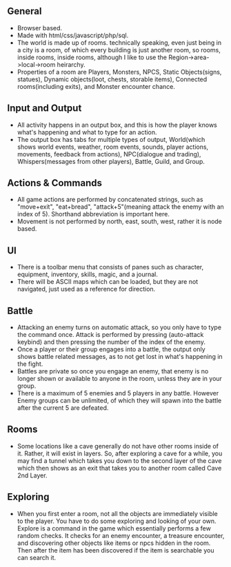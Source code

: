 ## General
- Browser based.
- Made with html/css/javascript/php/sql.
- The world is made up of rooms. technically speaking, even just being in a city is a room, of which every building is just another room, so rooms, inside rooms, inside rooms, although I like to use the Region->area->local->room heirarchy.
- Properties of a room are Players, Monsters, NPCS, Static Objects(signs, statues), Dynamic objects(loot, chests, storable items), Connected rooms(including exits), and Monster encounter chance.

## Input and Output
- All activity happens in an output box, and this is how the player knows what's happening and what to type for an action.
- The output box has tabs for multiple types of output, World(which shows world events, weather, room events, sounds, player actions, movements, feedback from actions), NPC(dialogue and trading), Whispers(messages from other players), Battle, Guild, and Group.

## Actions & Commands
- All game actions are performed by concatenated strings, such as "move+exit", "eat+bread", "attack+5"(meaning attack the enemy with an index of 5). Shorthand abbreviation is important here.
- Movement is not performed by north, east, south, west, rather it is node based.

## UI
- There is a toolbar menu that consists of panes such as character, equipment, inventory, skills, magic, and a journal.
- There will be ASCII maps which can be loaded, but they are not navigated, just used as a reference for direction.

## Battle
- Attacking an enemy turns on automatic attack, so you only have to type the command once. Attack is performed by pressing (auto-attack keybind) and then pressing the number of the index of the enemy.
- Once a player or their group engages into a battle, the output only shows battle related messages, as to not get lost in what's happening in the fight.
- Battles are private so once you engage an enemy, that enemy is no longer shown or available to anyone in the room, unless they are in your group.
- There is a maximum of 5 enemies and 5 players in any battle. However Enemy groups can be unlimited, of which they will spawn into the battle after the current 5 are defeated.

## Rooms
- Some locations like a cave generally do not have other rooms inside of it. Rather, it will exist in layers. So, after exploring a cave for a while, you may find a tunnel which takes you down to the second layer of the cave which then shows as an exit that takes you to another room called Cave 2nd Layer.

## Exploring
-  When you first enter a room, not all the objects are immediately visible to the player. You have to do some exploring and looking of your own. Explore is a command in the game which essentially performs a few random checks. It checks for an enemy encounter, a treasure encounter, and discovering other objects like items or npcs hidden in the room. Then after the item has been discovered if the item is searchable you can search it.
